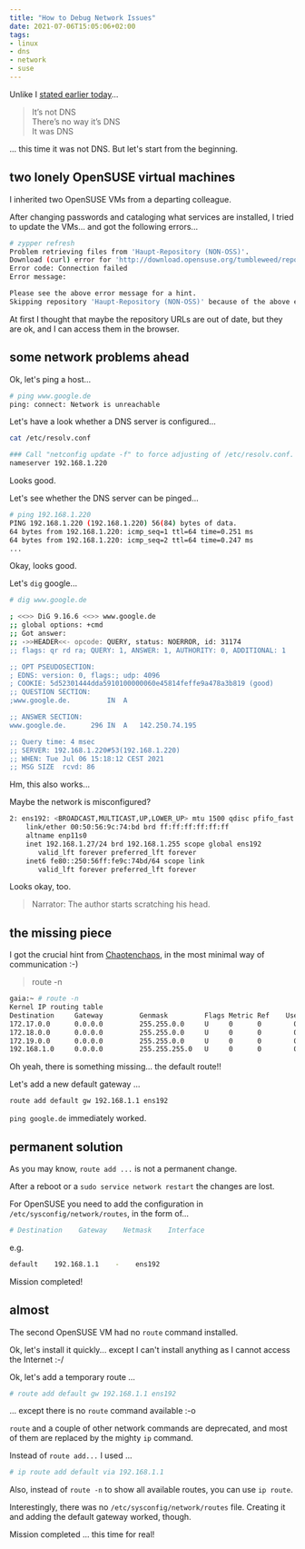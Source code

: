 ```yaml
---
title: "How to Debug Network Issues"
date: 2021-07-06T15:05:06+02:00
tags:
- linux
- dns
- network
- suse
---
```


Unlike I [stated earlier today](https://jugmac00.github.io/til/how-to-check-configuration-for-bind/)...

> It’s not DNS  
> There’s no way it’s DNS  
> It was DNS

... this time it was not DNS. But let's start from the beginning.

## two lonely OpenSUSE virtual machines

I inherited two OpenSUSE VMs from a departing colleague.

After changing passwords and cataloging what services are installed,
I tried to update the VMs... and got the following errors...

```bash
# zypper refresh
Problem retrieving files from 'Haupt-Repository (NON-OSS)'.
Download (curl) error for 'http://download.opensuse.org/tumbleweed/repo/non-oss/repodata/repomd.xml':
Error code: Connection failed
Error message: 

Please see the above error message for a hint.
Skipping repository 'Haupt-Repository (NON-OSS)' because of the above error.
```

At first I thought that maybe the repository URLs are out of date,
but they are ok, and I can access them in the browser.

## some network problems ahead

Ok, let's ping a host...

```bash
# ping www.google.de
ping: connect: Network is unreachable
```

Let's have a look whether a DNS server is configured...

```bash
cat /etc/resolv.conf

### Call "netconfig update -f" to force adjusting of /etc/resolv.conf.
nameserver 192.168.1.220
```

Looks good.

Let's see whether the DNS server can be pinged...

```bash
# ping 192.168.1.220
PING 192.168.1.220 (192.168.1.220) 56(84) bytes of data.
64 bytes from 192.168.1.220: icmp_seq=1 ttl=64 time=0.251 ms
64 bytes from 192.168.1.220: icmp_seq=2 ttl=64 time=0.247 ms
...
```

Okay, looks good.

Let's `dig` google...

```bash
# dig www.google.de

; <<>> DiG 9.16.6 <<>> www.google.de
;; global options: +cmd
;; Got answer:
;; ->>HEADER<<- opcode: QUERY, status: NOERROR, id: 31174
;; flags: qr rd ra; QUERY: 1, ANSWER: 1, AUTHORITY: 0, ADDITIONAL: 1

;; OPT PSEUDOSECTION:
; EDNS: version: 0, flags:; udp: 4096
; COOKIE: 5d52301444dda5910100000060e45814feffe9a478a3b819 (good)
;; QUESTION SECTION:
;www.google.de.			IN	A

;; ANSWER SECTION:
www.google.de.		296	IN	A	142.250.74.195

;; Query time: 4 msec
;; SERVER: 192.168.1.220#53(192.168.1.220)
;; WHEN: Tue Jul 06 15:18:12 CEST 2021
;; MSG SIZE  rcvd: 86

```

Hm, this also works...

Maybe the network is misconfigured?

```bash
2: ens192: <BROADCAST,MULTICAST,UP,LOWER_UP> mtu 1500 qdisc pfifo_fast state UP group default qlen 1000
    link/ether 00:50:56:9c:74:bd brd ff:ff:ff:ff:ff:ff
    altname enp11s0
    inet 192.168.1.27/24 brd 192.168.1.255 scope global ens192
       valid_lft forever preferred_lft forever
    inet6 fe80::250:56ff:fe9c:74bd/64 scope link 
       valid_lft forever preferred_lft forever
```

Looks okay, too.

> Narrator: The author starts scratching his head.

## the missing piece

I got the crucial hint from [Chaotenchaos](https://twitter.com/chaotenchaos),
in the most minimal way of communication :-)

> route -n

```bash
gaia:~ # route -n
Kernel IP routing table
Destination     Gateway         Genmask         Flags Metric Ref    Use Iface
172.17.0.0      0.0.0.0         255.255.0.0     U     0      0        0 docker0
172.18.0.0      0.0.0.0         255.255.0.0     U     0      0        0 br-aac7f7b32b3d
172.19.0.0      0.0.0.0         255.255.0.0     U     0      0        0 br-22d0066bc0ac
192.168.1.0     0.0.0.0         255.255.255.0   U     0      0        0 ens192
```

Oh yeah, there is something missing... the default route!!

Let's add a new default gateway ...

```bash
route add default gw 192.168.1.1 ens192
```

`ping google.de` immediately worked.

## permanent solution

As you may know, `route add ...` is not a permanent change.

After a reboot or a `sudo service network restart` the changes are lost.

For OpenSUSE you need to add the configuration in `/etc/sysconfig/network/routes`,
in the form of...

```bash
# Destination    Gateway    Netmask    Interface
```

e.g.

```bash
default    192.168.1.1    -    ens192
```

Mission completed!

## almost

The second OpenSUSE VM had no `route` command installed.

Ok, let's install it quickly...
except I can't install anything as I cannot access the Internet :-/

Ok, let's add a temporary route ...

```bash
# route add default gw 192.168.1.1 ens192
```

... except there is no `route` command available :-o

`route` and a couple of other network commands are deprecated,
and most of them are replaced by the mighty `ip` command.

Instead of `route add...` I used ...

```bash
# ip route add default via 192.168.1.1
```

Also, instead of `route -n` to show all available routes,
you can use `ip route`.

Interestingly, there was no `/etc/sysconfig/network/routes` file.
Creating it and adding the default gateway worked, though.

Mission completed ... this time for real!
